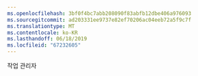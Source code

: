 ```yaml
---
ms.openlocfilehash: 3bf0f4bc7abb208090f83abfb12dbe406a976093
ms.sourcegitcommit: ad203331ee9737e82ef70206ac04eeb72a5f9c7f
ms.translationtype: MT
ms.contentlocale: ko-KR
ms.lasthandoff: 06/18/2019
ms.locfileid: "67232605"
---
```

작업 관리자